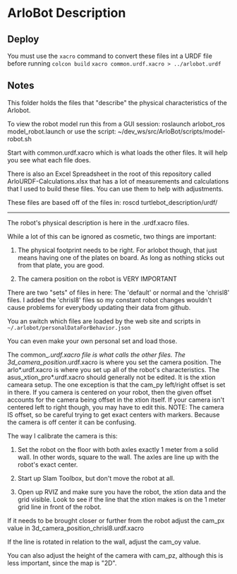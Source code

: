 # ArloBot Description

## Deploy

You must use the `xacro` command to convert these files int a URDF file before running `colcon build`
`xacro common.urdf.xacro > ../arlobot.urdf`

## Notes

This folder holds the files that "describe" the physical
characteristics of the Arlobot.

To view the robot model run this from a GUI session:
roslaunch arlobot_ros model_robot.launch
or use the script:
~/dev_ws/src/ArloBot/scripts/model-robot.sh

Start with common.urdf.xacro which is what loads
the other files. It will help you see what each
file does.

There is also an Excel Spreadsheet in the root of this
repository called ArloURDF-Calculations.xlsx that has a lot of
measurements and calculations that I used to build
these files. You can use them to help with adjustments.

These files are based off of the files in:
roscd turtlebot_description/urdf/

---

The robot's physical description is here in the .urdf.xacro files.

While a lot of this can be ignored as cosmetic, two things are important:

1. The physical footprint needs to be right. For arlobot though, that just means having one of the plates on board. As long as nothing sticks out from that plate, you are good.

2. The camera position on the robot is VERY IMPORTANT

There are two "sets" of files in here:
The 'default' or normal and the 'chrisl8' files.
I added the 'chrisl8' files so my constant robot changes wouldn't cause problems for everybody updating their data from github.

You an switch which files are loaded by the web site and scripts in  
`~/.arlobot/personalDataForBehavior.json`

You can even make your own personal set and load those.

The common_*.urdf.xacro file is what calls the other files.
The 3d_camera_position*.urdf.xacro is where you set the camera position.
The arlo*.urdf.xacro is where you set up all of the robot's characteristics.
The asus_xtion_pro*.urdf.xacro should generally not be edited. It is the xtion cameara setup. The one exception is that the cam_py left/right offset is set in there. If you camera is centered on your robot, then the given offset accounts for the camera being offset in the xtion itself. If your camera isn't centered left to right though, you may have to edit this.
NOTE: The camera IS offset, so be careful trying to get exact centers with markers. Because the camera is off center it can be confusing.

The way I calibrate the camera is this:

1. Set the robot on the floor with both axles exactly 1 meter from a solid wall. In other words, square to the wall. The axles are line up with the robot's exact center.

2. Start up Slam Toolbox, but don't move the robot at all.

3. Open up RVIZ and make sure you have the robot, the xtion data and the grid visible.
Look to see if the line that the xtion makes is on the 1 meter grid line in front of the robot.

If it needs to be brought closer or further from the robot adjust the cam_px value in 3d_camera_position_chrisl8.urdf.xacro

If the line is rotated in relation to the wall, adjust the cam_oy value.

You can also adjust the height of the camera with cam_pz, although this is less important, since the map is "2D".
